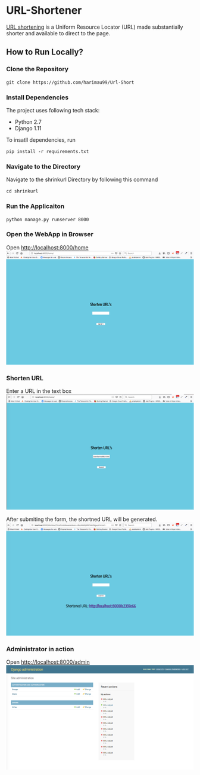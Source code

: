 # URL-Shortener

[URL shortening](https://en.wikipedia.org/wiki/URL_shortening) is  a Uniform Resource Locator (URL) made substantially shorter and available to direct to the page. 

## How to Run Locally?
### Clone the Repository
```
git clone https://github.com/harimau99/Url-Short
```
### Install Dependencies
The project uses following tech stack:
* Python 2.7
* Django 1.11

To insatll dependencies, run
```
pip install -r requirements.txt
```

### Navigate to the Directory
Navigate to the shrinkurl Directory by following this command
```
cd shrinkurl
```

### Run the Applicaiton
```
python manage.py runserver 8000
```

### Open the WebApp in Browser
Open [http://localhost:8000/home](http://localhost:8000/home)
![Short URL Home Page](https://github.com/harimau99/Url-Short/blob/master/Images/image1.png)

### Shorten URL
Enter a URL in the text box
![Short URL Preview](https://github.com/harimau99/Url-Short/blob/master/Images/image2.png)

After submiting the form, the shortned URL will be generated.
![Short URL Preview](https://github.com/harimau99/Url-Short/blob/master/Images/image3.png)

### Administrator in action
Open [http://localhost:8000/admin](http://localhost:8000/admin)
![Short URL ](https://github.com/harimau99/Url-Short/blob/master/Images/admin.png)
